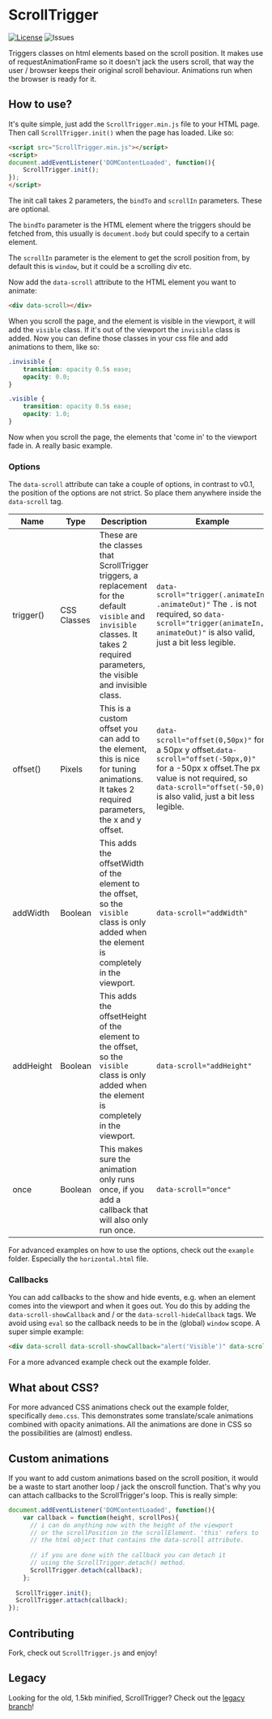 # ScrollTrigger
[![License](http://img.shields.io/:license-mit-blue.svg)](http://doge.mit-license.org)
![Issues](https://img.shields.io/github/issues/terwanerik/ScrollTrigger.svg)

Triggers classes on html elements based on the scroll position. It makes use of requestAnimationFrame so it doesn't jack the users scroll, that way the user / browser keeps their original scroll behaviour. Animations run when the browser is ready for it.

## How to use?
It's quite simple, just add the `ScrollTrigger.min.js` file to your HTML page. Then call `ScrollTrigger.init()` when the page has loaded. Like so:

```html
<script src="ScrollTrigger.min.js"></script>
<script>
document.addEventListener('DOMContentLoaded', function(){
	ScrollTrigger.init();
});
</script>
```

The init call takes 2 parameters, the `bindTo` and `scrollIn` parameters. These are optional.

The `bindTo` parameter is the HTML element where the triggers should be fetched from, this usually is `document.body` but could specify to a certain element.

The `scrollIn` parameter is the element to get the scroll position from, by default this is `window`, but it could be a scrolling div etc.

Now add the `data-scroll` attribute to the HTML element you want to animate:

```html
<div data-scroll></div>
```

When you scroll the page, and the element is visible in the viewport, it will add the `visible` class. If it's out of the viewport the `invisible` class is added. Now you can define those classes in your css file and add animations to them, like so:

```css
.invisible {
	transition: opacity 0.5s ease;
	opacity: 0.0;
}

.visible {
	transition: opacity 0.5s ease;
	opacity: 1.0;
}
```

Now when you scroll the page, the elements that 'come in' to the viewport fade in. A really basic example.

### Options
The `data-scroll` attribute can take a couple of options, in contrast to v0.1, the position of the options are not strict. So place them anywhere inside the `data-scroll` tag.

| Name      | Type        | Description                                                                                                                                                                          | Example                                                                                                                                                                                                        |
|-----------|-------------|--------------------------------------------------------------------------------------------------------------------------------------------------------------------------------------|----------------------------------------------------------------------------------------------------------------------------------------------------------------------------------------------------------------|
| trigger() | CSS Classes | These are the classes that ScrollTrigger triggers, a replacement for the default `visible` and `invisible` classes. It takes 2 required parameters, the visible and invisible class. | `data-scroll="trigger(.animateIn, .animateOut)"` The `.` is not required, so `data-scroll="trigger(animateIn, animateOut)"` is also valid, just a bit less legible.                                            |
| offset()  | Pixels      | This is a custom offset you can add to the element, this is nice for tuning animations. It takes 2 required parameters, the x and y offset.                                          | `data-scroll="offset(0,50px)"` for a 50px y offset.`data-scroll="offset(-50px,0)"` for a -50px x offset.The px value is not required, so `data-scroll="offset(-50,0)"` is also valid, just a bit less legible. |
| addWidth  | Boolean     | This adds the offsetWidth of the element to the offset, so the `visible` class is only added when the element is completely in the viewport.                                         | `data-scroll="addWidth"`                                                                                                                                                                                       |
| addHeight | Boolean     | This adds the offsetHeight of the element to the offset, so the `visible` class is only added when the element is completely in the viewport.                                        | `data-scroll="addHeight"`                                                                                                                                                                                      |
| once      | Boolean     | This makes sure the animation only runs once, if you add a callback that will also only run once.                                                                                    | `data-scroll="once"`                                                                                                                                                                                           |

For advanced examples on how to use the options, check out the `example` folder. Especially the `horizontal.html` file.

### Callbacks
You can add callbacks to the show and hide events, e.g. when an element comes into the viewport and when it goes out. You do this by adding the `data-scroll-showCallback` and / or the `data-scroll-hideCallback` tags. We avoid using `eval` so the callback needs to be in the (global) `window` scope. A super simple example:
```html
<div data-scroll data-scroll-showCallback="alert('Visible')" data-scroll-showCallback="alert('Invisible')"></div>
```

For a more advanced example check out the example folder.

## What about CSS?
For more advanced CSS animations check out the example folder, specifically `demo.css`. This demonstrates some translate/scale animations combined with opacity animations. All the animations are done in CSS so the possibilities are (almost) endless.

## Custom animations
If you want to add custom animations based on the scroll position, it would be a waste to start another loop / jack the onscroll function. That's why you can attach callbacks to the ScrollTrigger's loop. This is really simple:

```javascript
document.addEventListener('DOMContentLoaded', function(){
	var callback = function(height, scrollPos){
	  // i can do anything now with the height of the viewport
	  // or the scrollPosition in the scrollElement. 'this' refers to
	  // the html object that contains the data-scroll attribute.
	  
	  // if you are done with the callback you can detach it
	  // using the ScrollTrigger.detach() method.
	  ScrollTrigger.detach(callback);
	};
	
  ScrollTrigger.init();
  ScrollTrigger.attach(callback);
});
```

## Contributing
Fork, check out `ScrollTrigger.js` and enjoy!

## Legacy
Looking for the old, 1.5kb minified, ScrollTrigger? Check out the [legacy branch](https://github.com/terwanerik/ScrollTrigger/tree/legacy-v0.1)!
